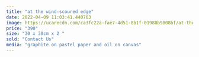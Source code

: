 ```yaml
---
title: "at the wind-scoured edge"
date: 2022-04-09 11:03:41.440763
image: https://ucarecdn.com/ca3fc22a-fae7-4d51-8b1f-01988b9808bf/at-the-wind-scoured-edge.jpg
price: "390"
size: "30 x 30cm x 2 "
sold: "Contact Us"
media: "graphite on pastel paper and oil on canvas"
---
```


